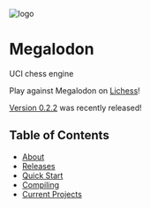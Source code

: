 ![logo](https://raw.githubusercontent.com/megalodon-chess/megalodon/main/logo/logo_widescreen_light.png)

# Megalodon

UCI chess engine

Play against Megalodon on [Lichess][lichess]!

[Version 0.2.2][latest] was recently released!

## Table of Contents

* [About][about]
* [Releases][releases]
* [Quick Start][quickstart]
* [Compiling][compiling]
* [Current Projects][projects]

[lichess]: https://lichess.org/@/megalodon-chess
[latest]: https://github.com/megalodon-chess/megalodon/releases/latest
[about]: https://megalodon-chess.github.io/megalodon/about
[releases]: https://megalodon-chess.github.io/megalodon/releases
[quickstart]: https://megalodon-chess.github.io/megalodon/quick-start
[compiling]: https://megalodon-chess.github.io/megalodon/compiling
[projects]: https://megalodon-chess.github.io/megalodon/projects

